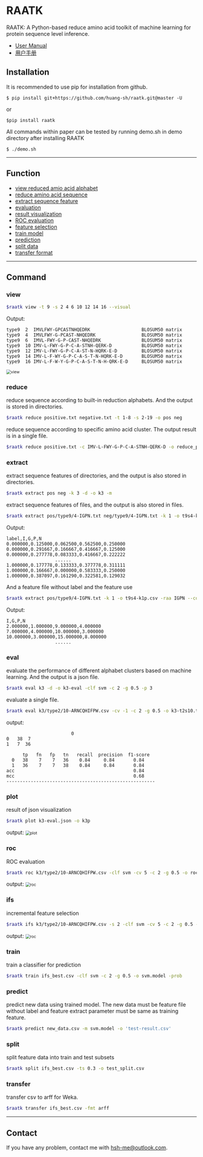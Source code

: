 # RAATK

RAATK: A Python-based reduce amino acid toolkit of machine learning for protein sequence level inference.

- [User Manual](https://github.com/huang-sh/raatk/wiki/User-manual)
- [用户手册](https://github.com/huang-sh/raatk/wiki/%E7%94%A8%E6%88%B7%E6%89%8B%E5%86%8C)

Installation
------------
It is recommended to use pip for installation from github.
``` 
$ pip install git+https://github.com/huang-sh/raatk.git@master -U
```
or
```
$pip install raatk
```
All commands within paper can be tested by running demo.sh in demo directory after installing RAATK
```
$ ./demo.sh
```
------------
 Function
 ------------

- [view reduced amio acid alphabet](#sc-view)
- [reduce amino acid sequence](#sc-reduce)
- [extract sequence feature](#sc-extract)
- [evaluation](#sc-eval) 
- [result visualization](#sc-plot) 
- [ROC evaluation](#sc-roc)
- [feature selection](#sc-ifs) 
- [train model](#sc-train) 
- [prediction](#sc-predict) 
- [split data](#sc-split)
- [transfer format](#sc-transfer)

------------
Command
 ------------

### <a name="sc-view">view</a>
``` bash
$raatk view -t 9 -s 2 4 6 10 12 14 16 --visual
```
Output:
```
type9  2  IMVLFWY-GPCASTNHQEDRK                   BLOSUM50 matrix
type9  4  IMVLFWY-G-PCAST-NHQEDRK                 BLOSUM50 matrix
type9  6  IMVL-FWY-G-P-CAST-NHQEDRK               BLOSUM50 matrix
type9  10 IMV-L-FWY-G-P-C-A-STNH-QERK-D           BLOSUM50 matrix
type9  12 IMV-L-FWY-G-P-C-A-ST-N-HQRK-E-D         BLOSUM50 matrix
type9  14 IMV-L-F-WY-G-P-C-A-S-T-N-HQRK-E-D       BLOSUM50 matrix
type9  16 IMV-L-F-W-Y-G-P-C-A-S-T-N-H-QRK-E-D     BLOSUM50 matrix
```
<img src="./img/view.png" alt="view" style="zoom:75%;" />

### <a name="sc-reduce">reduce</a>

reduce sequence according to built-in reduction alphabets. And the output is stored in directories.

``` bash
$raatk reduce positive.txt negative.txt -t 1-8 -s 2-19 -o pos neg
```
reduce sequence according to specific amino acid cluster. The output result is in a single file.
``` bash
$raatk reduce positive.txt -c IMV-L-FWY-G-P-C-A-STNH-QERK-D -o reduce_positive.txt
```
### <a name="sc-extract">extract</a>
extract sequence features of directories, and the output is also stored in directories.
``` bash
$raatk extract pos neg -k 3 -d -o k3 -m
```
extract sequence features of files, and the output is also stored in files.
``` bash
$raatk extract pos/type9/4-IGPN.txt neg/type9/4-IGPN.txt -k 1 -o t9s4-k1.csv -m -raa IGPN
```

Output:

```
label,I,G,P,N
0.000000,0.125000,0.062500,0.562500,0.250000
0.000000,0.291667,0.166667,0.416667,0.125000
0.000000,0.277778,0.083333,0.416667,0.222222
                  ......
1.000000,0.177778,0.133333,0.377778,0.311111
1.000000,0.166667,0.000000,0.583333,0.250000
1.000000,0.387097,0.161290,0.322581,0.129032
```

And a feature file without label and the feature use 
``` bash
$raatk extract pos/type9/4-IGPN.txt -k 1 -o t9s4-k1p.csv -raa IGPN --count --label-f
```

Output:

```
I,G,P,N
2.000000,1.000000,9.000000,4.000000
7.000000,4.000000,10.000000,3.000000
10.000000,3.000000,15.000000,8.000000
                  ......
```
### <a name="sc-eval">eval</a>
evaluate the performance of different alphabet clusters based on machine learning. And the output is a json file.
``` bash
$raatk eval k3 -d -o k3-eval -clf svm -c 2 -g 0.5 -p 3
```
evaluate a single file.
``` bash
$raatk eval k3/type2/10-ARNCQHIFPW.csv -cv -1 -c 2 -g 0.5 -o k3-t2s10.txt
```
output:
```
                        0                         
0   38  7
1   7  36

      tp   fn   fp   tn   recall  precision  f1-score  
  0   38    7    7   36    0.84     0.84       0.84    
  1   36    7    7   38    0.84     0.84       0.84    
acc                                            0.84
mcc                                            0.68
-------------------------------------------------------
```
### <a name="sc-plot">plot</a>
result of json visualization
``` bash
$raatk plot k3-eval.json -o k3p
```
output:
<img src="./img/plot.png" alt="plot" style="zoom:75%;" />

### <a name="sc-roc">roc</a>
ROC evaluation
``` bash
$raatk roc k3/type2/10-ARNCQHIFPW.csv -clf svm -cv 5 -c 2 -g 0.5 -o roc
```
output:
<img src="./img/roc.png" alt="roc" style="zoom:75%;" />

### <a name="sc-ifs">ifs</a>
incremental feature selection 
``` bash
$raatk ifs k3/type2/10-ARNCQHIFPW.csv -s 2 -clf svm -cv 5 -c 2 -g 0.5 -o ifs
```
output:
<img src="./img/ifs.png" alt="roc" style="zoom:75%;" />

### <a name="sc-train">train</a>

train a classifier for prediction
``` bash
$raatk train ifs_best.csv -clf svm -c 2 -g 0.5 -o svm.model -prob
```
### <a name="sc-predict">predict</a>
predict new data using trained model. The new data must be feature file without label and feature extract parameter must be same as training feature.
``` bash
$raatk predict new_data.csv -m svm.model -o 'test-result.csv'
```
### <a name="sc-split">split</a>
split feature data  into train and test subsets
``` bash
$raatk split ifs_best.csv -ts 0.3 -o test_split.csv
```
### <a name="sc-transfer">transfer</a>
transfer csv to arff for Weka.
``` bash
$raatk transfer ifs_best.csv -fmt arff
```
------------


Contact
------------
If you have any problem, contact me with hsh-me@outlook.com.
